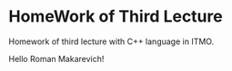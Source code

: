 # HomeWork of Third Lecture

Homework of third lecture with C++ language in ITMO.

Hello Roman Makarevich!
